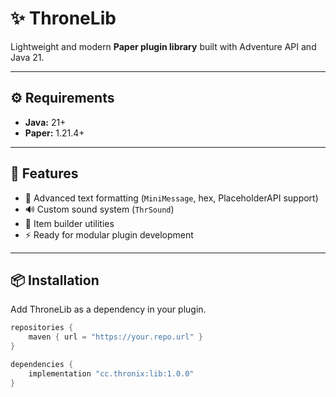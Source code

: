 # ✨ ThroneLib
Lightweight and modern **Paper plugin library** built with Adventure API and Java 21.

---

## ⚙️ Requirements
- **Java:** 21+
- **Paper:** 1.21.4+

---

## 🧩 Features
- 🎨 Advanced text formatting (`MiniMessage`, hex, PlaceholderAPI support)
- 🔊 Custom sound system (`ThrSound`)
- 🧱 Item builder utilities
- ⚡ Ready for modular plugin development

---

## 📦 Installation
Add ThroneLib as a dependency in your plugin.

```gradle
repositories {
    maven { url = "https://your.repo.url" }
}

dependencies {
    implementation "cc.thronix:lib:1.0.0"
}
```
